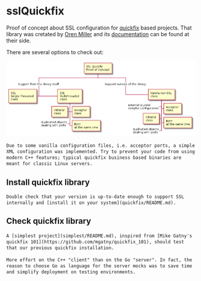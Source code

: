 # sslQuickfix

Proof of concept about SSL configuration for [quickfix](http://www.quickfixengine.org/) based projects. That library was cretated by [Oren Miller](oren@quickfixengine.org) and its [documentation](http://www.quickfixengine.org/quickfix/doc/html/) can be found at their side.

There are several options to check out:

![summary](images/summary.plantuml.png)

    Due to some vanilla configuration files, i.e. acceptor ports, a simple XML configuration was implemented. Try to prevent your code from using modern C++ features; typical quickfix business based binaries are meant for classic Linux servers.

## Install quickfix library

    Double check that your version is up-to-date enough to support SSL internally and [install it on your system](quickfix/README.md).

## Check quickfix library

    A [simplest project](simplest/README.md), inspired from [Mike Gatny's quickfix 101](https://github.com/mgatny/quickfix_101), should test that our previous quickfix installation.

    More effort on the C++ "client" than on the Go "server". In fact, the reason to choose Go as language for the server mocks was to save time and simplify deployment on testing environments.
